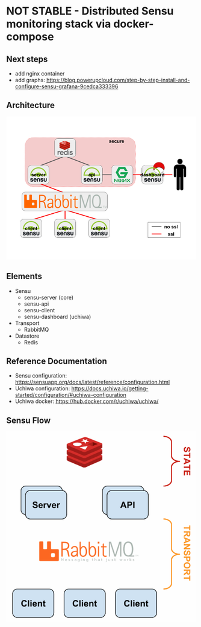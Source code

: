 # NOT STABLE - Distributed Sensu monitoring stack via docker-compose

## Next steps

* add nginx container
* add graphs: https://blog.powerupcloud.com/step-by-step-install-and-configure-sensu-grafana-9cedca333396

## Architecture

![images/sensu_architecture.png](images/sensu_architecture.png)

## Elements

* Sensu
  * sensu-server (core)
  * sensu-api
  * sensu-client
  * sensu-dashboard (uchiwa)
* Transport
  * RabbitMQ
* Datastore
  * Redis

## Reference Documentation

* Sensu configuration: https://sensuapp.org/docs/latest/reference/configuration.html
* Uchiwa configuration: https://docs.uchiwa.io/getting-started/configuration/#uchiwa-configuration
* Uchiwa docker: https://hub.docker.com/r/uchiwa/uchiwa/

## Sensu Flow

![images/sensu-diagram.gif](images/sensu-diagram.gif)
